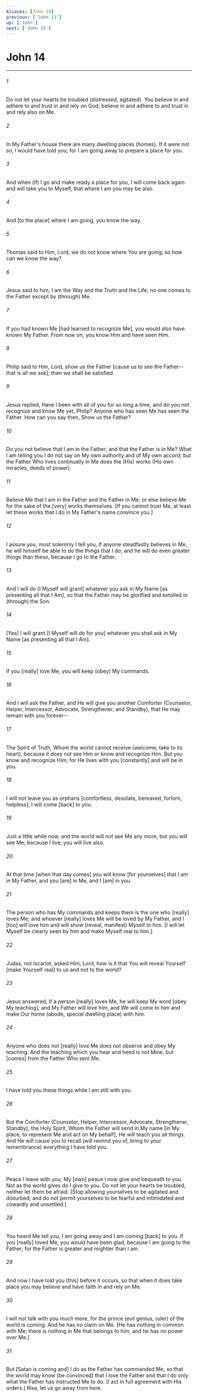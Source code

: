 ```yaml
---
Aliases: [John 14]
previous: ['John 13']
up: ['John']
next: ['John 15']
---
```

# John 14

***


###### 1 


Do not let your hearts be troubled (distressed, agitated). You believe in and adhere to and trust in and rely on God; believe in and adhere to and trust in and rely also on Me. 


###### 2 


In My Father's house there are many dwelling places (homes). If it were not so, I would have told you; for I am going away to prepare a place for you. 


###### 3 


And when (if) I go and make ready a place for you, I will come back again and will take you to Myself, that where I am you may be also. 


###### 4 


And [to the place] where I am going, you know the way. 


###### 5 


Thomas said to Him, Lord, we do not know where You are going, so how can we know the way? 


###### 6 


Jesus said to him, I am the Way and the Truth and the Life; no one comes to the Father except by (through) Me. 


###### 7 


If you had known Me [had learned to recognize Me], you would also have known My Father. From now on, you know Him and have seen Him. 


###### 8 


Philip said to Him, Lord, show us the Father [cause us to see the Father--that is all we ask]; then we shall be satisfied. 


###### 9 


Jesus replied, Have I been with all of you for so long a time, and do you not recognize and know Me yet, Philip? Anyone who has seen Me has seen the Father. How can you say then, Show us the Father? 


###### 10 


Do you not believe that I am in the Father, and that the Father is in Me? What I am telling you I do not say on My own authority and of My own accord; but the Father Who lives continually in Me does the (His) works (His own miracles, deeds of power). 


###### 11 


Believe Me that I am in the Father and the Father in Me; or else believe Me for the sake of the [very] works themselves. [If you cannot trust Me, at least let these works that I do in My Father's name convince you.] 


###### 12 


I assure you, most solemnly I tell you, if anyone steadfastly believes in Me, he will himself be able to do the things that I do; and he will do even greater things than these, because I go to the Father. 


###### 13 


And I will do [I Myself will grant] whatever you ask in My Name [as presenting all that I Am], so that the Father may be glorified and extolled in (through) the Son. 


###### 14 


[Yes] I will grant [I Myself will do for you] whatever you shall ask in My Name [as presenting all that I Am]. 


###### 15 


If you [really] love Me, you will keep (obey) My commands. 


###### 16 


And I will ask the Father, and He will give you another Comforter (Counselor, Helper, Intercessor, Advocate, Strengthener, and Standby), that He may remain with you forever-- 


###### 17 


The Spirit of Truth, Whom the world cannot receive (welcome, take to its heart), because it does not see Him or know and recognize Him. But you know and recognize Him, for He lives with you [constantly] and will be in you. 


###### 18 


I will not leave you as orphans [comfortless, desolate, bereaved, forlorn, helpless]; I will come [back] to you. 


###### 19 


Just a little while now, and the world will not see Me any more, but you will see Me; because I live, you will live also. 


###### 20 


At that time [when that day comes] you will know [for yourselves] that I am in My Father, and you [are] in Me, and I [am] in you. 


###### 21 


The person who has My commands and keeps them is the one who [really] loves Me; and whoever [really] loves Me will be loved by My Father, and I [too] will love him and will show (reveal, manifest) Myself to him. [I will let Myself be clearly seen by him and make Myself real to him.] 


###### 22 


Judas, not Iscariot, asked Him, Lord, how is it that You will reveal Yourself [make Yourself real] to us and not to the world? 


###### 23 


Jesus answered, If a person [really] loves Me, he will keep My word [obey My teaching]; and My Father will love him, and We will come to him and make Our home (abode, special dwelling place) with him. 


###### 24 


Anyone who does not [really] love Me does not observe and obey My teaching. And the teaching which you hear and heed is not Mine, but [comes] from the Father Who sent Me. 


###### 25 


I have told you these things while I am still with you. 


###### 26 


But the Comforter (Counselor, Helper, Intercessor, Advocate, Strengthener, Standby), the Holy Spirit, Whom the Father will send in My name [in My place, to represent Me and act on My behalf], He will teach you all things. And He will cause you to recall (will remind you of, bring to your remembrance) everything I have told you. 


###### 27 


Peace I leave with you; My [own] peace I now give and bequeath to you. Not as the world gives do I give to you. Do not let your hearts be troubled, neither let them be afraid. [Stop allowing yourselves to be agitated and disturbed; and do not permit yourselves to be fearful and intimidated and cowardly and unsettled.] 


###### 28 


You heard Me tell you, I am going away and I am coming [back] to you. If you [really] loved Me, you would have been glad, because I am going to the Father; for the Father is greater and mightier than I am. 


###### 29 


And now I have told you [this] before it occurs, so that when it does take place you may believe and have faith in and rely on Me. 


###### 30 


I will not talk with you much more, for the prince (evil genius, ruler) of the world is coming. And he has no claim on Me. [He has nothing in common with Me; there is nothing in Me that belongs to him, and he has no power over Me.] 


###### 31 


But [Satan is coming and] I do as the Father has commanded Me, so that the world may know (be convinced) that I love the Father and that I do only what the Father has instructed Me to do. [I act in full agreement with His orders.] Rise, let us go away from here.

